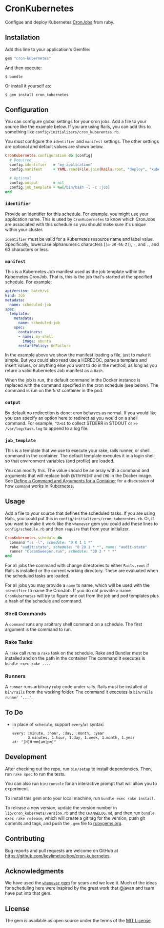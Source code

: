 # CronKubernetes

Configue and deploy Kubernetes [CronJobs](https://kubernetes.io/docs/concepts/workloads/controllers/cron-jobs/) 
from ruby. 

## Installation

Add this line to your application's Gemfile:

```ruby
gem "cron-kubernetes"
```

And then execute:

    $ bundle

Or install it yourself as:

    $ gem install cron_kubernetes

## Configuration

You can configure global settings for your cron jobs. Add a file to your source like the example
below. If you are using Rails, you can add this to something like `config/initializers/cron_kuberentes.rb`.

You _must_ configure the `identifier` and `manifest` settings. The other settings are optional
and default values are shown below.

```ruby
CronKubernetes.configuration do |config|
  # Required
  config.identifier   = "my-application"
  config.manifest     = YAML.read(File.join(Rails.root, "deploy", "kubernetes-job.yml"))

  # Optional
  config.output       = nil
  config.job_template = %w[/bin/bash -l -c :job]
end
```

### `identifier`
Provide an identifier for this schedule. For example, you might use your application name.
This is used by `CronKubernetes` to know which CronJobs are associated with this schedule
so you should make sure it's unique within your cluster.

`identifier` must be valid for a Kubernetes resource name and label value. Specifically,
lowercase alphanumeric characters (`[a-z0-9A-Z]`), `-`, and `.`, and 63 characters or less.

### `manifest`

This is a Kubernetes Job manifest used as the job template within the Kubernetes 
CronJob. That is, this is the job that's started at the specified schedule. For 
example:

```yaml
apiVersion: batch/v1
kind: Job
metadata:
  name: scheduled-job
spec:
  template:
    metadata:
      name: scheduled-job
    spec:
      containers:
      - name: my-shell
        image: ubuntu
      restartPolicy: OnFailure
```

In the example above we show the manifest loading a file, just to make it
simple. But you could also read use a HEREDOC, parse a template and insert
values, or anything else you want to do in the method, as long as you return
a valid Kubernetes Job manifest as a `Hash`.

When the job is run, the default command in the Docker instance is replaced with
the command specified in the cron schedule (see below). The command is run on the 
first container in the pod.

### `output`

By default no redirection is done; cron behaves as normal. If you would like you 
can specify an option here to redirect as you would on a shell command. For example,
`"2>&1` to collect STDERR in STDOUT or `>> /var/log/task.log` to append to a log file.

### `job_template`

This is a template that we use to execute your rake, rails runner, or shell command
in the container. The default template executes it in a login shell so that environment
variables (and profile) are loaded. 

You can modify this. The value should be an array with a command and arguments that will
replace both `ENTRYPOINT` and `CMD` in the Docker image. See
[Define a Command and Arguments for a Container](https://kubernetes.io/docs/tasks/inject-data-application/define-command-argument-container/)
for a discussion of how `command` works in Kubernetes.

## Usage

Add a file to your source that defines the scheduled tasks. If you are using Rails, you could 
put this in `config/initializers/cron_kuberentes.rb`. Or, if you want to make it work like the
`whenever` gem you could add these lines to `config/schedule.rb` and then `require` that from your
initializer.

```ruby
CronKubernetes.schedule do
  command "ls -l", schedule: "0 0 1 1 *"
  rake "audit:state", schedule: "0 20 1 * *", name: "audit-state"
  runner "CleanSweeper.run", schedule: "30 3 * * *"
end
```

For all jobs the command with change directories to either `Rails.root` if Rails is installed
or the current working directory. These are evaluated when the scheduled tasks are loaded.

For all jobs you may provide a `name` to name, which will be used with the `identifier` to name the
CronJob. If you do not provide a name `CronKubernetes` will try to figure one out from the job and
pod templates plus a hash of the schedule and command.

### Shell Commands

A `command` runs any arbitrary shell command on a schedule. The first argument is the command to run.


### Rake Tasks

A `rake` call runs a `rake` task on the schedule. Rake and Bundler must be installed and on the path 
in the container The command it executes is `bundle exec rake ...`. 

### Runners

A `runner` runs arbitrary ruby code under rails. Rails must be installed at `bin/rails` from the 
working folder. The command it executes is `bin/rails runner '...'`.

## To Do
- In place of `schedule`, support `every`/`at` syntax:
  ```
  every: :minute, :hour, :day, :month, :year
         3.minutes, 1.hour, 1.day, 1.week, 1.month, 1.year
  at: "[H]H:mm[am|pm]"
  ```

## Development

After checking out the repo, run `bin/setup` to install dependencies. Then, run `rake spec` to run the tests. 

You can also run `bin/console` for an interactive prompt that will allow you to experiment.

To install this gem onto your local machine, run `bundle exec rake install`. 

To release a new version, update the version number in `lib/cron_kubernets/version.rb` and the `CHANGELOG.md`, 
and then run `bundle exec rake release`, which will create a git tag for the version, 
push git commits and tags, and push the `.gem` file to [rubygems.org](https://rubygems.org).

## Contributing

Bug reports and pull requests are welcome on GitHub at https://github.com/keylimetoolbox/cron-kubernetes.

## Acknowledgments

We have used the [`whenever` gem](https://github.com/javan/whenever) for years and we love it. 
Much of the ideas for scheduling here were inspired by the great work that @javan and team 
have put into that gem.

## License

The gem is available as open source under the terms of the [MIT License](https://opensource.org/licenses/MIT).
